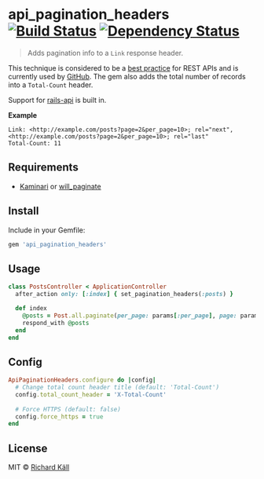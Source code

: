 # api_pagination_headers [![Build Status](https://travis-ci.org/richardkall/api_pagination_headers.svg?branch=master)](https://travis-ci.org/richardkall/api_pagination_headers) [![Dependency Status](https://gemnasium.com/richardkall/api_pagination_headers.svg)](https://gemnasium.com/richardkall/api_pagination_headers)

> Adds pagination info to a `Link` response header.

This technique is considered to be a [best practice](http://www.vinaysahni.com/best-practices-for-a-pragmatic-restful-api#pagination) for REST APIs and is currently used by [GitHub](http://developer.github.com/v3/#pagination). The gem also adds the total number of records into a `Total-Count` header.

Support for [rails-api](https://github.com/rails-api/rails-api) is built in.

**Example**

```
Link: <http://example.com/posts?page=2&per_page=10>; rel="next", <http://example.com/posts?page=2&per_page=10>; rel="last"
Total-Count: 11
```

## Requirements

- [Kaminari](https://github.com/amatsuda/kaminari) or [will_paginate](https://github.com/mislav/will_paginate)

## Install

Include in your Gemfile:

```ruby
gem 'api_pagination_headers'
```

## Usage

```ruby
class PostsController < ApplicationController
  after_action only: [:index] { set_pagination_headers(:posts) }

  def index
    @posts = Post.all.paginate(per_page: params[:per_page], page: params[:page])
    respond_with @posts
  end
end
```

## Config

```ruby
ApiPaginationHeaders.configure do |config|
  # Change total count header title (default: 'Total-Count')
  config.total_count_header = 'X-Total-Count'
  
  # Force HTTPS (default: false)
  config.force_https = true
end
```

## License

MIT &copy; [Richard Käll](http://richardkall.se)
